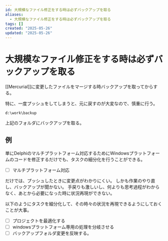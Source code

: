 ```yaml
---
id: 大規模なファイル修正をする時は必ずバックアップを取る
aliases:
  - 大規模なファイル修正をする時は必ずバックアップを取る
tags: []
created: "2025-05-26"
updated: "2025-05-26"
---
```


# 大規模なファイル修正をする時は必ずバックアップを取る

[[Mercurial]]に変更したファイルをマージする時バックアップを取ってからする。

特に、一度プッシュをしてしまうと、元に戻すのが大変なので、慎重に行う。

```
d:\work\backup
```

上記のフォルダにバックアップを取る。

## 例

単にDelphiのマルチプラットフォーム対応するためにWindowsプラットフォームのコードを修正するだけでも、タスクの細分化を行うことができる。

- [ ] マルチプラットフォーム対応

だけでは、プッシュしたときに変更点がわかりにくい。
しかも作業のやり直し、バックアップが聞かない。
手戻りも激しいし、何よりも思考過程がわからなく、あとから必要になった時に状況再現ができない。

以下のようにタスクを細分化して、その時々の状況を再現できるようにしておくことが大事。

- [ ] プロジェクトを最適化する
- [ ] windowsプラットフォーム専用の処理を分岐させる 
- [ ] バックアップフォルダ変更を反映する。
